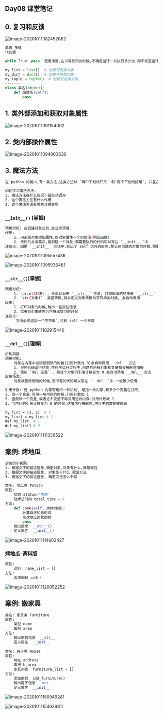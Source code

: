 ## Day08 课堂笔记

## 0. 复习和反馈

![image-20201011082452662](day08.assets/image-20201011082452662.png)

```python
单选 多选
代码题

while True: pass  使用场景,在书写代码的时候,不确定循环一共执行多少次,即不知道循环在什么时候结束, 具体结束的时间,在运行代码的过程中才能确定,在代码中进行 if 判断,如果条件不满足,就使用 break,终止循环

my_list = list()  # 创建列表类对象
my_dict = dict()  # 创建字典类对象
my_tuple = tuple()  # 创建元组类对象
-------
class 类名(object):
    def 函数名(self):
        pass
```



## 1. 类外部添加和获取对象属性

![image-20201011091154002](day08.assets/image-20201011091154002.png)

## 2. 类内部操作属性

![image-20201011094003630](day08.assets/image-20201011094003630.png)

## 3. 魔法方法

```bash
在 python 的类中,有一类方法,这类方法以 `两个下划线开头` 和`两个下划线结尾`, 并且在`满足某个特定条件的情况下,会自动调用`. 这类方法,称为魔法方法

如何学习魔法方法:
1. 魔法方法在什么情况下会自动调用
2. 这个魔法方法有什么作用
3. 这个魔法方法有哪些注意事项
```

### `__init__()` [掌握]

```bash
调用时机: 在创建对象之后,会立即调用.
作用: 
	1. 用来给对象添加属性,给对象属性一个初始值(构造函数)
	2. 代码的业务需求,每创建一个对象,都需要执行的代码可以写在 `__init__ `中
注意点: 如果 `__init__` 方法中,有出了 self 之外的形参,那么在创建的对象的时候,需要给额外的形参传递实参值 `类名(实参)`
```

![image-20201011095557436](day08.assets/image-20201011095557436.png)

![image-20201011095936481](day08.assets/image-20201011095936481.png)

### `__str__()`[掌握]

```bash
调用时机:
	1. `print(对象)`, 会自动调用 `__str__` 方法, 打印输出的结果是 `__str__` 方法的返回值
	2. `str(对象)`  类型转换,将自定义对象转换为字符串的时候, 会自动调用
应用:
	1. 打印对象的时候,输出一些属性信息
	2. 需要将对象转换为字符串类型的时候
注意点:
	`方法必须返回一个字符串`,只有 self 一个参数
```

![image-20201011102915440](day08.assets/image-20201011102915440.png)

### `__del__()`[理解]

```bash
析构函数
调用时机:
	对象在内存中被销毁删除的时候(引用计数为 0)会自动调用 __del__ 方法
	1. 程序代码运行结束,在程序运行过程中,创建的所有对象和变量都会被删除销毁
	2. 使用 `del 变量` , 将这个对象的引用计数变为 0.会自动调用 __del__ 方法
应用场景:
	对象被删除销毁的时候,要书写的代码可以写在 `__del__`中.一般很少使用

引用计数: 是 python 内存管理的一种机制, 是指一块内存,有多少个变量在引用,
1. 当一个变量,引用一块内存的时候,引用计数加 1
2. 当删除一个变量,或者这个变量不再引用这块内存.引用计数减 1
3. 当内存的引用计数变为 0 的时候,这块内存被删除,内存中的数据被销毁

my_list = [1, 2]  # 1
my_list1 = my_list # 2
del my_list  # 1
del my_list1 # 0 

```

![image-20201011111336522](day08.assets/image-20201011111336522.png)

## 案例: 烤地瓜

```bash
封装的小套路:
1. 根据文字的描述信息,确定对象,对象有什么,就是属性
2. 根据文字的描述信息, 对象能干什么,就是方法
3. 根据文字的描述信息, 确定方法怎么书写
```

```python
类名: 地瓜类 Potato
属性:
    状态 status='生的'
    烧烤总时间 total_time = 0
方法:
    def cook(self, 烧烤时间):
        计算烧烤的总时间
        修改地瓜的状态的
        pass
    输出信息  __str__()
    定义属性  __init__() 
```

![image-20201011114602427](day08.assets/image-20201011114602427.png)



### 烤地瓜-调料版

```python
属性:
    调料: name_list = []
方法:
    添加调料 add()
```

![image-20201011120052252](day08.assets/image-20201011120052252.png)

## 案例: 搬家具

```python
类名: 家具类 Furniture 
属性:
    类型 name 
    面积 area
方法:
    输出家具信息  __str__ 
    定义属性  __init__ 
--------
类名: 房子类 House
属性:
    地址 address
    面积 h_area
    家具列表  furniture_list = []
方法:
    添加家具  add_furniture()
    输出房子信息 __str__ 
    定义属性  __init__ 

```

![image-20201011150949241](day08.assets/image-20201011150949241.png)

![image-20201011154028811](day08.assets/image-20201011154028811.png)





